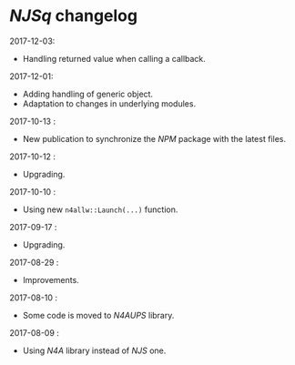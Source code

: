 # *NJSq* changelog

2017-12-03:
- Handling returned value when calling a callback.

2017-12-01:
- Adding handling of generic object.
- Adaptation to changes in underlying modules.

2017-10-13 :
- New publication to synchronize the *NPM* package with the latest files.

2017-10-12 :
- Upgrading.

2017-10-10 :
- Using new `n4allw::Launch(...)` function.

2017-09-17 :
- Upgrading.

2017-08-29 :
- Improvements.

2017-08-10 :
- Some code is moved to *N4AUPS* library.

2017-08-09 :
- Using *N4A* library instead of *NJS* one.